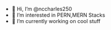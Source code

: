 - 👋 Hi, I’m @nccharles250
- 👀 I’m interested in PERN,MERN Stacks
- 🌱 I’m currently working on cool stuff

<!---
nccharles250/nccharles250 is a ✨ special ✨ repository because its `README.md` (this file) appears on your GitHub profile.
You can click the Preview link to take a look at your changes.
--->

